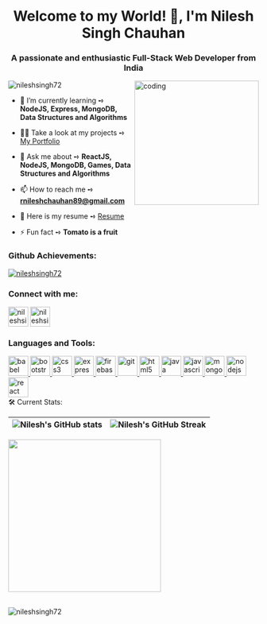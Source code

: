 <h1 align="center">Welcome to my World! 👋, I'm Nilesh Singh Chauhan</h1>
<h3   margin-bottom="20px" align="center">A passionate and enthusiastic Full-Stack Web Developer from India</h3>
<img align="right" alt="coding"  marginTop="25px";  widht="150" height="250"  src="https://camo.githubusercontent.com/6587ec1b3304a4351679cd4324e47a86ac3e17f878d446bf0e8e6856551d80ba/68747470733a2f2f7468656e696e65686572747a2e636f6d2f77702d636f6e74656e742f75706c6f6164732f323032302f30362f66756c6c2d737461636b2d646576656c6f706d656e742e676966">
<p align="left"> <img src="https://komarev.com/ghpvc/?username=nileshsingh72&label=Profile%20views&color=0e75b6&style=flat" alt="nileshsingh72" /> </p>

- 🌱 I’m currently learning ➺ **NodeJS, Express, MongoDB, Data Structures and Algorithms**

- 👨‍💻 Take a look at my projects ➺ [My Portfolio](https://nileshsingh72.github.io/)

- 💬 Ask me about ➺ **ReactJS, NodeJS, MongoDB, Games, Data Structures and Algorithms**

- 📫 How to reach me ➺ **rnileshchauhan89@gmail.com**
  
<!-- - 📝 Here is my resume ➺ [Resume](https://drive.google.com/file/d/1ypOQhWTxGYvXIKpVuF7YbOut6WLOmaC9/view?usp=sharing) -->
 - 📝 Here is my resume ➺ <a target="_blank"  href="https://drive.google.com/file/d/1ypOQhWTxGYvXIKpVuF7YbOut6WLOmaC9/view?usp=sharing">Resume</a> 
        
- ⚡ Fun fact ➺ **Tomato is a fruit**

<h3 align="left">Github Achievements:</h3>
<p align="left">
        <p>
        <a href="https://github.com/ryo-ma/github-profile-trophy"
          ><img
            src="https://github-profile-trophy.vercel.app/?username=nileshsingh72"
            alt="nileshsingh72"
        /></a>
      </p>
      <h3 align="left">Connect with me:</h3>
      <p align="left">
      <p>
      <a href="https://www.linkedin.com/in/nileshsingh99/" target="_blank"
          ><img
            align="center"
            src="https://cdn3d.iconscout.com/3d/free/thumb/linkedin-4059209-3364061@0.png"
            alt="nileshsingh72"
            height="40"
            width="40"
            style="object-fit: contain"
        /></a>
        <a href="https://nileshsingh72.github.io/" target="_blank"
          ><img
            align="center"
            src="https://www.pngfind.com/pngs/m/32-321388_the-internet-png-logo-internet-png-transparent-png.png"
            alt="nileshsingh72"
            height="40"
            width="40"
            style="object-fit: contain"
        /></a>
      </p>
      <h3 align="left">Languages and Tools:</h3>
      <p align="left">
        <a href="https://babeljs.io/" target="_blank" rel="noreferrer">
          <img
            src="https://user-images.githubusercontent.com/107534043/195840442-098f80c1-e665-4e5b-b554-1d887322ad06.svg"
            alt="babel"
            width="40"
            height="40"
            style="object-fit: contain"
          />
        </a>
        <a href="https://getbootstrap.com" target="_blank" rel="noreferrer">
          <img
            src="https://user-images.githubusercontent.com/107534043/195841348-5ae7d322-f301-4eb9-808b-1ed9405b5e65.png"
            alt="bootstrap"
            width="40"
            height="40"
            style="object-fit: contain"
          />
        </a>
        <a
          href="https://www.w3schools.com/css/"
          target="_blank"
          rel="noreferrer"
          style="object-fit: contain"
        >
          <img
            src="https://user-images.githubusercontent.com/107534043/195841356-0cf1202e-d33b-47d9-ae31-afb7923ce2de.svg"
            alt="css3"
            width="40"
            height="40"
            style="object-fit: contain"
          />
        </a>
        <a href="https://expressjs.com" target="_blank" rel="noreferrer">
          <img
            src="https://user-images.githubusercontent.com/107534043/195841358-5e49c6aa-099a-447c-a65c-4866214e9ec3.svg"
            alt="express"
            width="40"
            height="40"
            style="object-fit: contain"
          />
        </a>
        <a href="https://firebase.google.com/" target="_blank" rel="noreferrer">
          <img
            src="https://user-images.githubusercontent.com/107534043/195841360-87ce0f53-20c7-4a5c-a511-c3a7b1c17b5b.svg"
            alt="firebase"
            width="40"
            height="40"
            style="object-fit: contain; text-decoration: none"
          />
        </a>
        <a href="https://git-scm.com/" target="_blank" rel="noreferrer">
          <img
            src="https://user-images.githubusercontent.com/107534043/195841362-9b9cabb7-b9dc-47f0-a77d-72667c3a986c.svg"
            alt="git"
            width="40"
            height="40"
            style="object-fit: contain"
          />
        </a>
        <a href="https://www.w3.org/html/" target="_blank" rel="noreferrer">
          <img
            src="https://user-images.githubusercontent.com/107534043/195841366-b151f2a8-1939-4155-a717-21bc69a53777.svg"
            alt="html5"
            width="40"
            height="40"
            style="object-fit: contain"
          />
        </a>
        <a href="https://www.java.com" target="_blank" rel="noreferrer">
          <img
            src="https://user-images.githubusercontent.com/107534043/195841367-408dab0b-7089-4840-911b-bf17b7620fee.svg"
            alt="java"
            width="40"
            height="40"
            style="object-fit: contain"
          />
        </a>
        <a
          href="https://developer.mozilla.org/en-US/docs/Web/JavaScript"
          target="_blank"
          rel="noreferrer"
          style="object-fit: contain"
        >
          <img
            src="https://user-images.githubusercontent.com/107534043/195841370-65acbf59-5b9e-4769-8812-019cc2b7e8e5.svg"
            alt="javascript"
            width="40"
            height="40"
            style="object-fit: contain"
          />
        </a>
        <a href="https://www.mongodb.com/" target="_blank" rel="noreferrer">
          <img
            src="https://user-images.githubusercontent.com/107534043/195841375-8ac43995-45f3-4b54-96d2-66ab893588ff.svg"
            alt="mongodb"
            width="40"
            height="40"
            style="object-fit: contain"
          />
        </a>
        <a href="https://nodejs.org" target="_blank" rel="noreferrer">
          <img
            src="https://user-images.githubusercontent.com/107534043/195841379-6cecec6b-bf95-4b9a-9aa3-a407f37db382.svg"
            alt="nodejs"
            width="40"
            height="40"
            style="object-fit: contain"
          />
        </a>
        <a href="https://reactjs.org/" target="_blank" rel="noreferrer">
          <img
            src="https://user-images.githubusercontent.com/107534043/195841383-4c95f0a0-28ef-4cbb-a2dd-ebff43fad0f3.svg"
            alt="react"
            width="40"
            height="40"
            style="object-fit: contain"
          />
        </a>
      
<br />
🛠 Current Stats:

| ![Nilesh's GitHub stats](https://github-readme-stats-git-masterrstaa-rickstaa.vercel.app/api?username=nileshsingh72&hide_border=true&hide_border=true) | ![Nilesh's GitHub Streak](https://github-readme-streak-stats.herokuapp.com/?user=nileshsingh72&theme=swift) |
| :---: | :---: |

<img align="center" src="https://github-readme-activity-graph.cyclic.app/graph?username=nileshsingh72&bg_color=fbf9f9&color=49511f&line=3e373e&point=ea3e3e"  margin-top="30px" margin-left="50px" height ="307"/>
<br /><br />
<p><img align="left" src="https://github-readme-activity-graph.cyclic.app/graph?username=nileshsingh72&bg_color=fbf9f9&color=49511f&line=3e373e&point=ea3e3e" alt="nileshsingh72" /></p>


